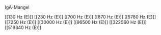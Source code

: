 IgA-Mangel

[[130 Hz (E)]]
[[230 Hz (E)]]
[[700 Hz (E)]]
[[870 Hz (E)]]
[[5780 Hz (E)]]
[[7250 Hz (E)]]
[[30000 Hz (E)]]
[[96500 Hz (E)]]
[[322060 Hz (E)]]
[[519340 Hz (E)]]